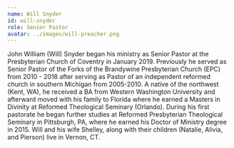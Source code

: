 ```yaml
---
name: Will Snyder
id: will-snyder
role: Senior Pastor
avatar: ../images/will-preacher.png
---
```


John William (Will) Snyder began his ministry as Senior Pastor at the Presbyterian Church of Coventry in January 2019. Previously he served as Senior Pastor of the Forks of the Brandywine Presbyterian Church (EPC) from 2010 - 2018 after serving as Pastor of an independent reformed church in southern Michigan from 2005-2010. A native of the northwest (Kent, WA), he received a BA from Western Washington University and afterward moved with his family to Florida where he earned a Masters in Divinity at Reformed Theological Seminary (Orlando). During his first pastorate he began further studies at Reformed Presbyterian Theological Seminary in Pittsburgh, PA, where he earned his Doctor of Ministry degree in 2015. Will and his wife Shelley, along with their children (Natalie, Alivia, and Pierson) live in Vernon, CT.

